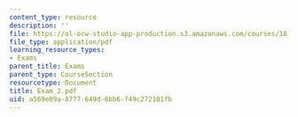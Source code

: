 ```yaml
---
content_type: resource
description: ''
file: https://ol-ocw-studio-app-production.s3.amazonaws.com/courses/18-04-complex-variables-with-applications-fall-1999/a569e09a8777649d6bb6f49c272101fb_Exam_2.pdf
file_type: application/pdf
learning_resource_types:
- Exams
parent_title: Exams
parent_type: CourseSection
resourcetype: Document
title: Exam_2.pdf
uid: a569e09a-8777-649d-6bb6-f49c272101fb
---
```

